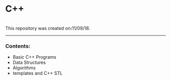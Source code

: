 <h1><b>C++</b></h1>

<br>
This repository was created on<b>:</b></i>11/09/18</i>.
<hr>
<h3>Contents<b>:</b></h3>
<ul>
  <li>Basic C++ Programs</li>
  <li>Data Structures</li>
  <li>Algorithms</li>
  <li>templates and C++ STL</li>
</ul>
